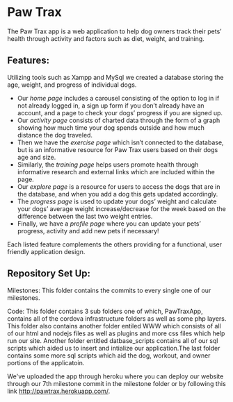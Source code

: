 # Paw Trax
The Paw Trax app is a web application to help dog owners track their pets’ health through activity and factors such as diet, weight, and training. 

## Features:

Utilizing tools such as Xampp and MySql we created a database storing the age, weight, and progress of individual dogs. 

* Our _home page_ includes a carousel consisting of the option to log in if not already logged in, a sign up form if you don’t already have an account, and a page to check your dogs’ progress if you are signed up. 
* Our _activity page_ consists of charted data through the form of a graph showing how much time your dog spends outside and how much distance the dog traveled. 
* Then we have the _exercise page_ which isn’t connected to the database, but is an informative resource for Paw Trax users based on their dogs age and size. 
* Similarly, the _training page_ helps users promote health through informative research and external links which are included within the page. 
* Our _explore page_ is a resource for users to access the dogs that are in the database, and when you add a dog this gets updated accordingly. 
* The _progress page_ is used to update your dogs’ weight and calculate your dogs’ average weight increase/decrease for the week based on the difference between the last two weight entries. 
* Finally, we have a _profile page_ where you can update your pets’ progress, activity and add new pets if necessary! 

Each listed feature complements the others providing for a functional, user friendly application design. 

## Repository Set Up:

Milestones: This folder contains the commits to every single one of our milestones.

Code: This folder contains 3 sub folders one of which, PawTraxApp, contains all of the cordova infrastructure folders as well as some php layers. This folder also contains another folder entiled WWW which consists of all of our html and nodejs files as well as plugins and more css files which help run our site. Another folder entitled datbase_scripts contains all of our sql scripts which aided us to insert and intialize our application.The last folder contains some more sql scripts which aid the dog, workout, and owner portions of the applicatoin. 


We've uploaded the app through heroku where you can deploy our website through our 7th milestone commit in the milestone folder or by following this link http://pawtrax.herokuapp.com/. 
